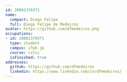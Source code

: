 ```yaml
---
id: 20081370371
name:
  compact: Diogo Felipe
  full: Diego Felipe de Medeiros
avatar: https://github.com/dfmedeiros.png
occupations:
- id: 20081370371
  type: student
  campus: ifpb-jp
  course: cstsi
  isFinished: true
addresses:
  github: https://github.com/dfmedeiros
  linkedin: https://www.linkedin.com/in/dfmedeiros/
---
```

